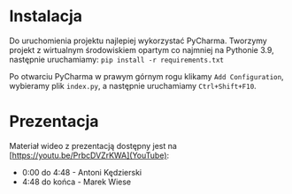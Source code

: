 # Instalacja

Do uruchomienia projektu najlepiej wykorzystać PyCharma. Tworzymy projekt z wirtualnym środowiskiem opartym co najmniej na Pythonie 3.9, następnie uruchamiamy:
`pip install -r requirements.txt`

Po otwarciu PyCharma w prawym górnym rogu klikamy `Add Configuration`, wybieramy plik `index.py`, a następnie uruchamiamy `Ctrl+Shift+F10`.

# Prezentacja

Materiał wideo z prezentacją dostępny jest na [https://youtu.be/PrbcDVZrKWA](YouTube):

- 0:00 do 4:48 - Antoni Kędzierski
- 4:48 do końca - Marek Wiese
